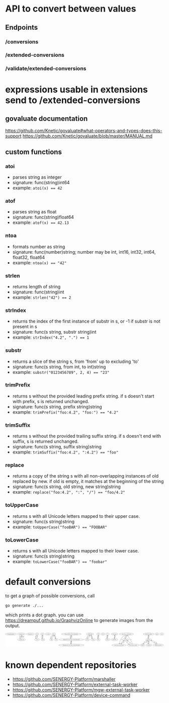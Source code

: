 # API to convert between values
## Endpoints
### /conversions
### /extended-conversions
### /validate/extended-conversions

# expressions usable in extensions send to /extended-conversions

## govaluate documentation
https://github.com/Knetic/govaluate#what-operators-and-types-does-this-support
https://github.com/Knetic/govaluate/blob/master/MANUAL.md

## custom functions

### atoi

- parses string as integer
- signature: func(string)int64
- example: `atoi(x) == 42`

### atof

- parses string as float
- signature: func(string)float64
- example: `atof(x) == 42.13`

### ntoa

- formats number as string
- signature: func(number)string; number may be int, int16, int32, int64, float32, float64
- example: `ntoa(x) == "42"`

### strlen

- returns length of string
- signature: func(string)int
- example: `strlen("42") == 2`

### strIndex

- returns the index of the first instance of substr in s, or -1 if substr is not present in s
- signature: func(s string, substr string)int
- example: `strIndex("4.2", ".") == 1`

### substr

- returns a slice of the string s, from 'from' up to excluding 'to'
- signature: func(s string, from int, to int)string
- example: `substr("0123456789", 2, 4) == "23"`

### trimPrefix

- returns s without the provided leading prefix string. if s doesn't start with prefix, s is returned unchanged.
- signature: func(s string, prefix string)string
- example: `trimPrefix("foo:4.2", "foo:") == "4.2"`

### trimSuffix

- returns s without the provided trailing suffix string. if s doesn't end with suffix, s is returned unchanged.
- signature: func(s string, suffix string)string
- example: `trimSuffix("foo:4.2", ":4.2") == "foo"`

### replace

- returns a copy of the string s with all non-overlapping instances of old replaced by new. if old is empty, it matches at the beginning of the string
- signature: func(s string, old string, new string)string
- example: `replace("foo:4.2", ":", "/") == "foo/4.2"`

### toUpperCase

- returns s with all Unicode letters mapped to their upper case.
- signature: func(s string)string
- example: `toUpperCase("fooBAR") == "FOOBAR"`

### toLowerCase

- returns s with all Unicode letters mapped to their lower case.
- signature: func(s string)string
- example: `toLowerCase("fooBAR") == "foobar"`

# default conversions
to get a graph of possible conversions, call
```
go generate ./...
```
which prints a dot graph. you can use https://dreampuf.github.io/GraphvizOnline to generate images from the output.  

![conversion graph](./graphviz.svg)

# known dependent repositories

- https://github.com/SENERGY-Platform/marshaller
- https://github.com/SENERGY-Platform/external-task-worker
- https://github.com/SENERGY-Platform/mgw-external-task-worker
- https://github.com/SENERGY-Platform/device-command